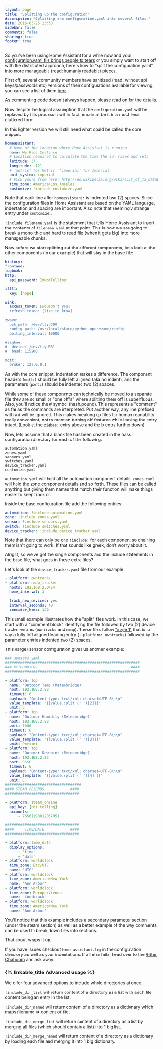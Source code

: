 ```yaml
---
layout: page
title: "Splitting up the configuration"
description: "Splitting the configuration.yaml into several files."
date: 2016-03-25 23:30
sidebar: false
comments: false
sharing: true
footer: true
---
```


So you've been using Home Assistant for a while now and your [configuration.yaml file brings people to tears](https://home-assistant.io/cookbook/configuration_yaml_from_bassclarinetl2/) or you simply want to start off with the distributed approach, here's how to "split the configuration.yaml" into more manageable (read: humanly readable) pieces.

First off, several community members have sanitized (read: without api keys/passwords etc) versions of their configurations available for viewing, you can see a list of them [here](https://home-assistant.io/cookbook/#example-configurationyaml).

As commenting code doesn't always happen, please read on for the details.

Now despite the logical assumption that the `configuration.yaml` will be replaced by this process it will in fact remain all be it in a much less cluttered form.

In this lighter version we will still need what could be called the core snippet:

```yaml
homeassistant:
  # Name of the location where Home Assistant is running
  name: My Hass Instance
  # Location required to calculate the time the sun rises and sets
  latitude: 37
  longitude: -121
  # 'metric' for Metric, 'imperial' for Imperial
  unit_system: imperial
  # Pick yours from here: http://en.wikipedia.org/wiki/List_of_tz_database_time_zones
  time_zone: America/Los_Angeles
  customize: !include customize.yaml
```

Note that each line after `homeassistant:` is indented two (2) spaces. Since the configuration files in Home Assistant are based on the YAML language, indentation and spacing are important. Also note that seemingly strange entry under `customize:`.

`!include filename.yaml` is the statement that tells Home Assistant to insert the contents of `filename.yaml` at that point. This is how we are going to break a monolithic and hard to read file (when it gets big) into more manageable chunks.

Now before we start splitting out the different components, let's look at the other components (in our example) that will stay in the base file:

```yaml
history:
frontend:
logbook:
http:
  api_password: ImNotTelling!

ifttt:
  key: [nope]

wink:
  access_token: [wouldn't you]
  refresh_token: [like to know]

zwave:
  usb_path: /dev/ttyUSB0
  config_path: /usr/local/share/python-openzwave/config
  polling_interval: 10000

#zigbee:
#  device: /dev/ttyUSB1
#  baud: 115200

mqtt:
  broker: 127.0.0.1
```
As with the core snippet, indentation makes a difference. The component headers (`mqtt:`) should be fully left aligned (aka no indent), and the parameters (`port:`) should be indented two (2) spaces.

While some of these components can technically be moved to a separate file they are so small or "one off's" where splitting them off is superfluous. Also, you'll notice the # symbol (hash/pound). This represents a "comment" as far as the commands are interpreted. Put another way, any line prefixed with a `#` will be ignored. This makes breaking up files for human readability really convenient, not to mention turning off features while leaving the entry intact. (Look at the `zigbee:` entry above and the b entry further down)

Now, lets assume that a blank file has been created in the hass configuration directory for each of the following:

```text
automation.yaml
zones.yaml
sensors.yaml
switches.yaml
device_tracker.yaml
customize.yaml
```

`automation.yaml` will hold all the automation component details. `zones.yaml` will hold the zone component details and so forth. These files can be called anything but giving them names that match their function will make things easier to keep track of.

Inside the base configuration file add the following entries:

```yaml
automation: !include automation.yaml
zone: !include zones.yaml
sensor: !include sensors.yaml
switch: !include switches.yaml
device_tracker: !include device_tracker.yaml
```

Note that there can only be one `!include:` for each component so chaining them isn't going to work. If that sounds like greek, don't worry about it.

Alright, so we've got the single components and the include statements in the base file, what goes in those extra files?

Let's look at the `device_tracker.yaml` file from our example:

```yaml
- platform: owntracks
- platform: nmap_tracker
  hosts: 192.168.2.0/24
  home_interval: 3

  track_new_devices: yes
  interval_seconds: 40
  consider_home: 120
```

This small example illustrates how the "split" files work. In this case, we start with a "comment block" identifying the file followed by two (2) device tracker entries (`owntracks` and `nmap`). These files follow ["style 1"](/getting-started/devices/#style-2-list-each-device-separately) that is to say a fully left aligned leading entry (`- platform: owntracks`) followed by the parameter entries indented two (2) spaces. 

This (large) sensor configuration gives us another example:

```yaml
### sensors.yaml
##############################################################
### METEOBRIDGE                                           ####
##############################################################

- platform: tcp
  name: 'Outdoor Temp (Meteobridge)'
  host: 192.168.2.82
  timeout: 6
  payload: "Content-type: text/xml; charset=UTF-8\n\n"
  value_template: "{{value.split (' ')[2]}}"
  unit: C
- platform: tcp
  name: 'Outdoor Humidity (Meteobridge)'
  host: 192.168.2.82
  port: 5556
  timeout: 6
  payload: "Content-type: text/xml; charset=UTF-8\n\n"
  value_template: "{{value.split (' ')[3]}}"
  unit: Percent
- platform: tcp
  name: 'Outdoor Dewpoint (Meteobridge)'
  host: 192.168.2.82
  port: 5556
  timeout: 6
  payload: "Content-type: text/xml; charset=UTF-8\n\n"
  value_template: "{{value.split (' ')[4] }}"
  unit: C
###################################
#### STEAM FRIENDS            ####
##################################

- platform: steam_online
  api_key: [not telling]
  accounts:
      - 76561198012067051

##################################
####     TIME/DATE            ####
##################################

- platform: time_date
  display_options:
      - 'time'
      - 'date'
- platform: worldclock
  time_zone: Etc/UTC
  name: 'UTC'
- platform: worldclock
  time_zone: America/New_York
  name: 'Ann Arbor'
- platform: worldclock
  time_zone: Europe/Vienna
  name: 'Innsbruck'
- platform: worldclock
  time_zone: America/New_York
  name: 'Ann Arbor'
```

You'll notice that this example includes a secondary parameter section (under the steam section) as well as a better example of the way comments can be used to break down files into sections.

That about wraps it up.

If you have issues checkout `home-assistant.log` in the configuration directory as well as your indentations. If all else fails, head over to the [Gitter Chatroom](https://gitter.im/balloob/home-assistant) and ask away.

### {% linkable_title Advanced usage %}

We offer four advanced options to include whole directories at once.

`!include_dir_list` will return content of a directory as a list with each file content being an entry in the list.

`!include_dir_named` will return content of a directory as a dictionary which maps filename => content of file.

`!include_dir_merge_list` will return content of a directory as a list by merging all files (which should contain a list) into 1 big list.

`!include_dir_merge_named` will return content of a directory as a dictionary by loading each file and merging it into 1 big dictionary.
